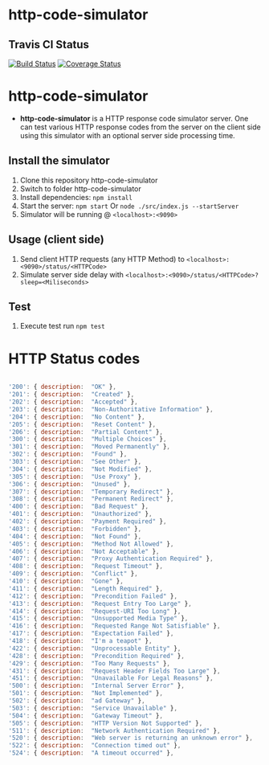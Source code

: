 # http-code-simulator

## Travis CI Status
[![Build Status](https://travis-ci.com/HydroCarbons/http-code-simulator.svg?branch=master)](https://travis-ci.com/HydroCarbons/http-code-simulator)
[![Coverage Status](https://coveralls.io/repos/github/HydroCarbons/http-code-simulator/badge.svg?branch=master)](https://coveralls.io/github/HydroCarbons/http-code-simulator?branch=master)

# http-code-simulator
- **http-code-simulator** is a HTTP response code simulator server. One can test various HTTP response codes from the server on the client side using this simulator with an optional server side processing time.

## Install the simulator
1. Clone this repository http-code-simulator
1. Switch to folder http-code-simulator
1. Install dependencies: ` npm install `
1. Start the server: ` npm start `  Or ` node ./src/index.js --startServer `
1. Simulator will be running @ ` <localhost>:<9090> `

## Usage (client side)
1. Send client HTTP requests (any HTTP Method) to ` <localhost>:<9090>/status/<HTTPCode> `
1. Simulate server side delay with ` <localhost>:<9090>/status/<HTTPCode>?sleep=<Miliseconds> `

## Test
1. Execute test run ` npm test `


# HTTP Status codes

```javascript

'200': { description:  "OK" },
'201': { description:  "Created" },
'202': { description:  "Accepted" },
'203': { description:  "Non-Authoritative Information" },
'204': { description:  "No Content" },
'205': { description:  "Reset Content" },
'206': { description:  "Partial Content" },
'300': { description:  "Multiple Choices" },
'301': { description:  "Moved Permanently" },
'302': { description:  "Found" },
'303': { description:  "See Other" },
'304': { description:  "Not Modified" },
'305': { description:  "Use Proxy" },
'306': { description:  "Unused" },
'307': { description:  "Temporary Redirect" },
'308': { description:  "Permanent Redirect" },
'400': { description:  "Bad Request" },
'401': { description:  "Unauthorized" },
'402': { description:  "Payment Required" },
'403': { description:  "Forbidden" },
'404': { description:  "Not Found" },
'405': { description:  "Method Not Allowed" },
'406': { description:  "Not Acceptable" },
'407': { description:  "Proxy Authentication Required" },
'408': { description:  "Request Timeout" },
'409': { description:  "Conflict" },
'410': { description:  "Gone" },
'411': { description:  "Length Required" },
'412': { description:  "Precondition Failed" },
'413': { description:  "Request Entry Too Large" },
'414': { description:  "Request-URI Too Long" },
'415': { description:  "Unsupported Media Type" },
'416': { description:  "Requested Range Not Satisfiable" },
'417': { description:  "Expectation Failed" },
'418': { description:  "I'm a teapot" },
'422': { description:  "Unprocessable Entity" },
'428': { description:  "Precondition Required" },
'429': { description:  "Too Many Requests" },
'431': { description:  "Request Header Fields Too Large" },
'451': { description:  "Unavailable For Legal Reasons" },
'500': { description:  "Internal Server Error" },
'501': { description:  "Not Implemented" },
'502': { description:  "ad Gateway" },
'503': { description:  "Service Unavailable" },
'504': { description:  "Gateway Timeout" },
'505': { description:  "HTTP Version Not Supported" },
'511': { description:  "Network Authentication Required" },
'520': { description:  "Web server is returning an unknown error" },
'522': { description:  "Connection timed out" },
'524': { description:  "A timeout occurred" },

```
